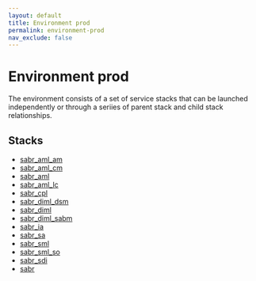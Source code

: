 ```yaml
---
layout: default
title: Environment prod
permalink: environment-prod
nav_exclude: false
---
```


# Environment prod
The environment consists of a set of service stacks that can be launched independently or through a seriies of 
parent stack and child stack relationships.

## Stacks
* [sabr_aml_am](environment--sabr-aml-am-prod)
* [sabr_aml_cm](environment--sabr-aml-cm-prod)
* [sabr_aml](environment--sabr-aml-prod)
* [sabr_aml_lc](environment--sabr-aml-lc-prod)
* [sabr_cpl](environment--sabr-cpl-prod)
* [sabr_diml_dsm](environment--sabr-diml-dsm-prod)
* [sabr_diml](environment--sabr-diml-prod)
* [sabr_diml_sabm](environment--sabr-diml-sabm-prod)
* [sabr_ia](environment--sabr-ia-prod)
* [sabr_sa](environment--sabr-sa-prod)
* [sabr_sml](environment--sabr-sml-prod)
* [sabr_sml_so](environment--sabr-sml-so-prod)
* [sabr_sdi](environment--sabr-sdi-prod)
* [sabr](environment--sabr-prod)
    

